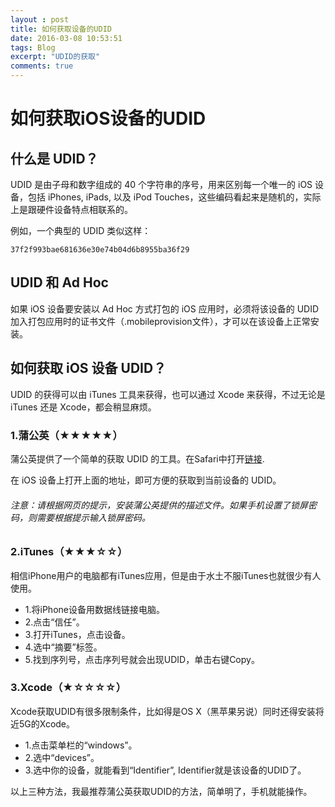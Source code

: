 ```yaml
---
layout : post
title: 如何获取设备的UDID
date: 2016-03-08 10:53:51
tags: Blog
excerpt: "UDID的获取"
comments: true
---
```

# 如何获取iOS设备的UDID
## 什么是 UDID？

 UDID 是由子母和数字组成的 40 个字符串的序号，用来区别每一个唯一的 iOS 设备，包括 iPhones, iPads, 以及 iPod Touches，这些编码看起来是随机的，实际上是跟硬件设备特点相联系的。

例如，一个典型的 UDID 类似这样：

    37f2f993bae681636e30e74b04d6b8955ba36f29



## UDID 和 Ad Hoc

如果 iOS 设备要安装以 Ad Hoc 方式打包的 iOS 应用时，必须将该设备的 UDID 加入打包应用时的证书文件（.mobileprovision文件），才可以在该设备上正常安装。

## 如何获取 iOS 设备 UDID？
UDID 的获得可以由 iTunes 工具来获得，也可以通过 Xcode 来获得，不过无论是 iTunes 还是 Xcode，都会稍显麻烦。

### 1.蒲公英（★★★★★）

蒲公英提供了一个简单的获取 UDID 的工具。在Safari中打开[链接](http://www.pgyer.com/udid).

在 iOS 设备上打开上面的地址，即可方便的获取到当前设备的 UDID。

###### 注意：请根据网页的提示，安装蒲公英提供的描述文件。如果手机设置了锁屏密码，则需要根据提示输入锁屏密码。
### 2.iTunes（★★★☆☆）
相信iPhone用户的电脑都有iTunes应用，但是由于水土不服iTunes也就很少有人使用。

* 1.将iPhone设备用数据线链接电脑。
* 2.点击“信任”。
* 3.打开iTunes，点击设备。
* 4.选中“摘要”标签。
* 5.找到序列号，点击序列号就会出现UDID，单击右键Copy。

### 3.Xcode（★☆☆☆☆）

Xcode获取UDID有很多限制条件，比如得是OS X（黑苹果另说）同时还得安装将近5G的Xcode。

* 1.点击菜单栏的“windows”。
* 2.选中“devices”。
* 3.选中你的设备，就能看到“Identifier”, Identifier就是该设备的UDID了。

以上三种方法，我最推荐蒲公英获取UDID的方法，简单明了，手机就能操作。